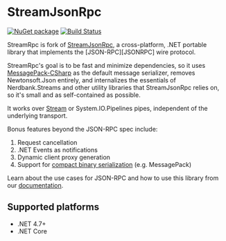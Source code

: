 # StreamJsonRpc

[![NuGet package](https://img.shields.io/nuget/v/StreamRpc.svg)](https://nuget.org/packages/StreamRpc)
[![Build Status](https://ci.appveyor.com/api/projects/status/github/shana/StreamRpc)](https://ci.appveyor.com/project/shana/streamrpc)

StreamRpc is fork of [StreamJsonRpc](https://github.com/microsoft/vs-streamjsonrpc), a cross-platform, .NET portable library that implements the
[JSON-RPC][JSONRPC] wire protocol.

StreamRpc's goal is to be fast and minimize dependencies, so it uses [MessagePack-CSharp](https://github.com/neuecc/MessagePack-CSharp)
as the default message serializer, removes Newtonsoft.Json entirely, and internalizes the essentials of Nerdbank.Streams and other utility
libraries that StreamJsonRpc relies on, so it's small and as self-contained as possible.

It works over [Stream](https://docs.microsoft.com/en-us/dotnet/api/system.io.stream) or System.IO.Pipelines pipes, independent of the underlying transport.

Bonus features beyond the JSON-RPC spec include:

1. Request cancellation
1. .NET Events as notifications
1. Dynamic client proxy generation
1. Support for [compact binary serialization](doc/extensibility.md) (e.g. MessagePack)

Learn about the use cases for JSON-RPC and how to use this library from our [documentation](doc/index.md).

## Supported platforms

* .NET 4.7+
* .NET Core
